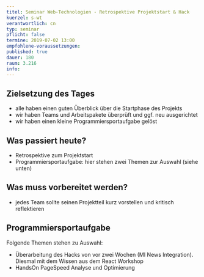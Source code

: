 ```yaml
---
titel: Seminar Web-Technologien - Retrospektive Projektstart & Hack
kuerzel: s-wt
verantwortlich: cn
typ: seminar
pflicht: false
termine: 2019-07-02 13:00
empfohlene-voraussetzungen: 
published: true
dauer: 180
raum: 3.216
info: 
---
```



## Zielsetzung des Tages
- alle haben einen guten Überblick über die Startphase des Projekts
- wir haben Teams und Arbeitspakete überprüft und ggf. neu ausgerichtet
- wir haben einen kleine Programmiersportaufgabe gelöst

## Was passiert heute?
- Retrospektive zum Projektstart
- Programmiersportaufgabe: hier stehen zwei Themen zur Auswahl (siehe unten)

## Was muss vorbereitet werden?
- jedes Team sollte seinen Projektteil kurz vorstellen und kritisch reflektieren

## Programmiersportaufgabe
Folgende Themen stehen zu Auswahl:

- Überarbeitung des Hacks von vor zwei Wochen (MI News Integration). Diesmal mit dem Wissen aus dem React Workshop
- HandsOn PageSpeed Analyse und Optimierung